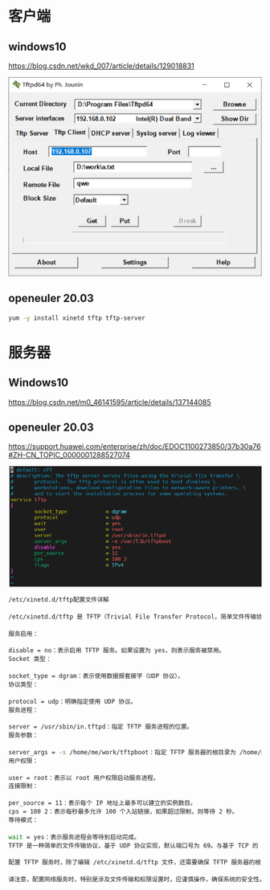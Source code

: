 # 客户端

## windows10

https://blog.csdn.net/wkd_007/article/details/129018831

![image-20241222154126262](tftp.assets/image-20241222154126262.png)





## openeuler 20.03

```bash
yum -y install xinetd tftp tftp-server
```















# 服务器

## Windows10

https://blog.csdn.net/m0_46141595/article/details/137144085







## openeuler 20.03

https://support.huawei.com/enterprise/zh/doc/EDOC1100273850/37b30a76#ZH-CN_TOPIC_0000001288527074

![image-20241222144857823](tftp.assets/image-20241222144857823.png)

```bash
/etc/xinetd.d/tftp配置文件详解

/etc/xinetd.d/tftp 是 TFTP（Trivial File Transfer Protocol，简单文件传输协议）服务在 Linux 系统中的一个配置文件。以下是对该配置文件的详细解析：

‌服务启用‌：

disable = no：表示启用 TFTP 服务。如果设置为 yes，则表示服务被禁用。
‌Socket 类型‌：

socket_type = dgram：表示使用数据报套接字（UDP 协议）。
‌协议类型‌：

protocol = udp：明确指定使用 UDP 协议。
‌服务进程‌：

server = /usr/sbin/in.tftpd：指定 TFTP 服务进程的位置。
‌服务参数‌：

server_args = -s /home/me/work/tftpboot：指定 TFTP 服务器的根目录为 /home/me/work/tftpboot。-s 参数后面跟的是服务目录的路径。
‌用户权限‌：

user = root：表示以 root 用户权限启动服务进程。
‌连接限制‌：

per_source = 11：表示每个 IP 地址上最多可以建立的实例数目。
cps = 100 2：表示每秒最多允许 100 个入站链接，如果超过限制，则等待 2 秒。
‌等待模式‌：

wait = yes：表示服务进程会等待到启动完成。
TFTP 是一种简单的文件传输协议，基于 UDP 协议实现，默认端口号为 69。与基于 TCP 的 FTP 协议相比，TFTP 不需要认证，没有复杂的报文，适用于稳定的网络环境和小文件传输场景。

配置 TFTP 服务时，除了编辑 /etc/xinetd.d/tftp 文件，还需要确保 TFTP 服务器的根目录存在并且权限设置正确。此外，启动 TFTP 服务通常还需要重启 xinetd 服务，因为 TFTP 服务受控于 xinetd。

请注意，配置网络服务时，特别是涉及文件传输和权限设置时，应谨慎操作，确保系统的安全性。如果不熟悉相关操作，建议咨询网络管理员或专业人士。
```



